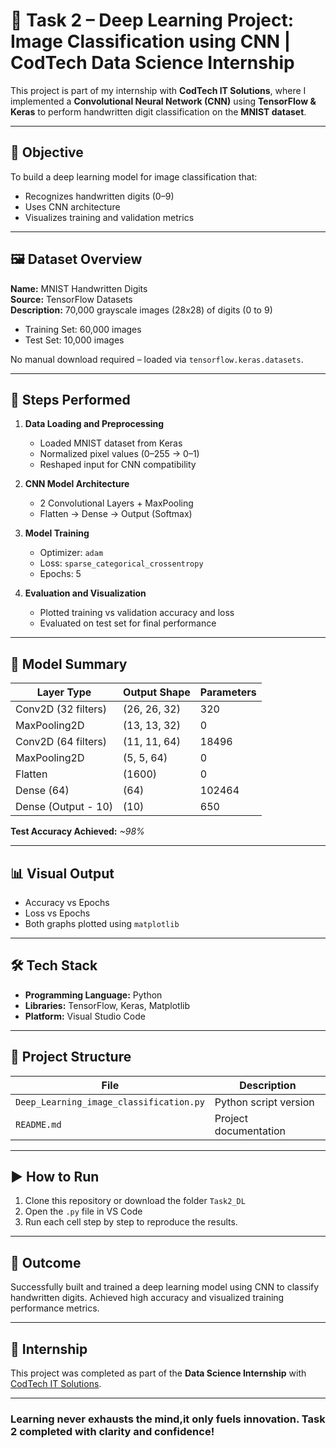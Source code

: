 # 🤖 Task 2 – Deep Learning Project: Image Classification using CNN | CodTech Data Science Internship

This project is part of my internship with **CodTech IT Solutions**, where I implemented a **Convolutional Neural Network (CNN)** using **TensorFlow & Keras** to perform handwritten digit classification on the **MNIST dataset**.

---

## 📌 Objective

To build a deep learning model for image classification that:
- Recognizes handwritten digits (0–9)
- Uses CNN architecture
- Visualizes training and validation metrics

---

## 🖼️ Dataset Overview

**Name:** MNIST Handwritten Digits  
**Source:** TensorFlow Datasets  
**Description:** 70,000 grayscale images (28x28) of digits (0 to 9)  
- Training Set: 60,000 images  
- Test Set: 10,000 images

No manual download required – loaded via `tensorflow.keras.datasets`.

---

## 🧪 Steps Performed

1. **Data Loading and Preprocessing**
   - Loaded MNIST dataset from Keras
   - Normalized pixel values (0–255 → 0–1)
   - Reshaped input for CNN compatibility

2. **CNN Model Architecture**
   - 2 Convolutional Layers + MaxPooling
   - Flatten → Dense → Output (Softmax)

3. **Model Training**
   - Optimizer: `adam`
   - Loss: `sparse_categorical_crossentropy`
   - Epochs: 5

4. **Evaluation and Visualization**
   - Plotted training vs validation accuracy and loss
   - Evaluated on test set for final performance

---

## 🧠 Model Summary

| Layer Type      | Output Shape  | Parameters |
|------------------|----------------|-------------|
| Conv2D (32 filters) | (26, 26, 32) | 320 |
| MaxPooling2D     | (13, 13, 32) | 0 |
| Conv2D (64 filters) | (11, 11, 64) | 18496 |
| MaxPooling2D     | (5, 5, 64)  | 0 |
| Flatten          | (1600)       | 0 |
| Dense (64)       | (64)         | 102464 |
| Dense (Output - 10) | (10)        | 650 |

**Test Accuracy Achieved:** _~98%_

---

## 📊 Visual Output

- Accuracy vs Epochs  
- Loss vs Epochs  
- Both graphs plotted using `matplotlib`

---

## 🛠️ Tech Stack

- **Programming Language:** Python
- **Libraries:** TensorFlow, Keras, Matplotlib
- **Platform:** Visual Studio Code

---

## 📁 Project Structure

| File                          | Description                            |
|-------------------------------|----------------------------------------|  
| `Deep_Learning_image_classification.py` | Python script version        |
| `README.md`                   | Project documentation                  |

---

## ▶️ How to Run

1. Clone this repository or download the folder `Task2_DL`
2. Open the `.py` file in VS Code
3. Run each cell step by step to reproduce the results.

---

## 🏁 Outcome

Successfully built and trained a deep learning model using CNN to classify handwritten digits. Achieved high accuracy and visualized training performance metrics.

---

## 🏅 Internship

This project was completed as part of the **Data Science Internship** with [CodTech IT Solutions](https://www.codtechit.com/).

---

### Learning never exhausts the mind,it only fuels innovation. Task 2 completed with clarity and confidence!

